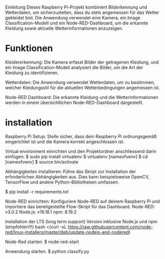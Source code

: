 Einleitung
Dieses Raspberry Pi-Projekt kombiniert Bilderkennung und Wetterdaten, um sicherzustellen, dass du stets angemessen für das Wetter gekleidet bist. Die Anwendung verwendet eine Kamera, ein Image Classification-Modell und ein Node-RED-Dashboard, um die erkannte Kleidung sowie aktuelle Wetterinformationen anzuzeigen.

# Funktionen
Kleidererkennung: Die Kamera erfasst Bilder der getragenen Kleidung, und ein Image Classification-Modell analysiert die Bilder, um die Art der Kleidung zu identifizieren.

Wetterdaten: Die Anwendung verwendet Wetterdaten, um zu bestimmen, welcher Kleidungsstil für die aktuellen Wetterbedingungen angemessen ist.

Node-RED Dashboard: Die erkannte Kleidung und die Wetterinformationen werden in einem übersichtlichen Node-RED-Dashboard dargestellt.

# installation
Raspberry Pi Setup: Stelle sicher, dass dein Raspberry Pi ordnungsgemäß eingerichtet ist und die Kamera korrekt angeschlossen ist.

Virtual environment einrichten und den Projektordner anschliessend darin einfügen:
$ sudo pip install virtualenv
$ virtualenv [nameofvenv]
$ cd [nameofvenv]
$ source bin/activate

Abhängigkeiten installieren: Führe das Skript zur Installation der erforderlichen Abhängigkeiten aus. Dies kann beispielsweise OpenCV, TensorFlow und andere Python-Bibliotheken umfassen.

$ pip install -r requirements.txt

Node-RED einrichten: Konfiguriere Node-RED auf deinem Raspberry Pi und importiere das bereitgestellte Flow-Skript für das Dashboard.
Node-RED: v3.0.2
Node.js: v16.18.1
npm: 8.19.2

Installation der LTS (long term support) Version inklusive Node.js und npm (empfohlen!!!)
bash <(curl -sL https://raw.githubusercontent.com/node-red/linux-installers/master/deb/update-nodejs-and-nodered)

Node-Red starten:
$ node-red-start

Anwendung starten.
$ python classify.py

 




 
 
